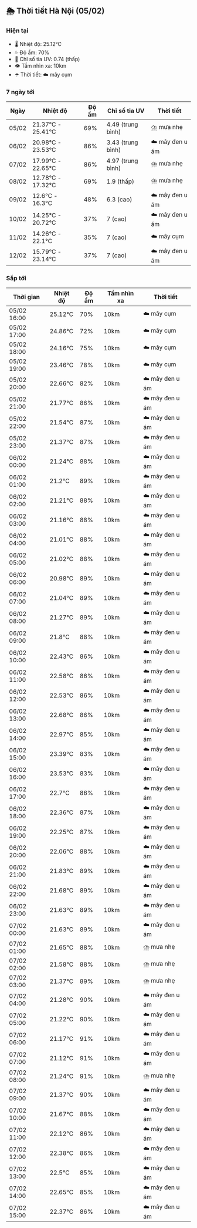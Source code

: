 ## 🌦️ Thời tiết Hà Nội (05/02)

### Hiện tại

- 🌡️ Nhiệt độ: 25.12℃
- 💦 Độ ẩm: 70%
- 🌟 Chỉ số tia UV: 0.74 (thấp)
- 👁️ Tầm nhìn xa: 10km
- ☂️ Thời tiết: ☁️ mây cụm

### 7 ngày tới

| Ngày | Nhiệt độ | Độ ẩm | Chỉ số tia UV | Thời tiết |
| --- | --- | --- | --- | --- |
| 05/02 | 21.37℃ - 25.41℃ | 69% | 4.49 (trung bình) | ⛈️ mưa nhẹ |
| 06/02 | 20.98℃ - 23.53℃ | 86% | 3.43 (trung bình) | ☁️ mây đen u ám |
| 07/02 | 17.99℃ - 22.65℃ | 86% | 4.97 (trung bình) | ⛈️ mưa nhẹ |
| 08/02 | 12.78℃ - 17.32℃ | 69% | 1.9 (thấp) | ⛈️ mưa nhẹ |
| 09/02 | 12.6℃ - 16.3℃ | 48% | 6.3 (cao) | ☁️ mây đen u ám |
| 10/02 | 14.25℃ - 20.72℃ | 37% | 7 (cao) | ☁️ mây đen u ám |
| 11/02 | 14.26℃ - 22.1℃ | 35% | 7 (cao) | ☁️ mây cụm |
| 12/02 | 15.79℃ - 23.14℃ | 37% | 7 (cao) | ☁️ mây đen u ám |

### Sắp tới

| Thời gian | Nhiệt độ | Độ ẩm | Tầm nhìn xa | Thời tiết |
| --- | --- | --- | --- | --- |
| 05/02 16:00 | 25.12℃ | 70% | 10km | ☁️ mây cụm |
| 05/02 17:00 | 24.86℃ | 72% | 10km | ☁️ mây cụm |
| 05/02 18:00 | 24.16℃ | 75% | 10km | ☁️ mây cụm |
| 05/02 19:00 | 23.46℃ | 78% | 10km | ☁️ mây cụm |
| 05/02 20:00 | 22.66℃ | 82% | 10km | ☁️ mây đen u ám |
| 05/02 21:00 | 21.77℃ | 86% | 10km | ☁️ mây đen u ám |
| 05/02 22:00 | 21.54℃ | 87% | 10km | ☁️ mây đen u ám |
| 05/02 23:00 | 21.37℃ | 87% | 10km | ☁️ mây đen u ám |
| 06/02 00:00 | 21.24℃ | 88% | 10km | ☁️ mây đen u ám |
| 06/02 01:00 | 21.2℃ | 89% | 10km | ☁️ mây đen u ám |
| 06/02 02:00 | 21.21℃ | 88% | 10km | ☁️ mây đen u ám |
| 06/02 03:00 | 21.16℃ | 88% | 10km | ☁️ mây đen u ám |
| 06/02 04:00 | 21.01℃ | 88% | 10km | ☁️ mây đen u ám |
| 06/02 05:00 | 21.02℃ | 88% | 10km | ☁️ mây đen u ám |
| 06/02 06:00 | 20.98℃ | 89% | 10km | ☁️ mây đen u ám |
| 06/02 07:00 | 21.04℃ | 89% | 10km | ☁️ mây đen u ám |
| 06/02 08:00 | 21.27℃ | 89% | 10km | ☁️ mây đen u ám |
| 06/02 09:00 | 21.8℃ | 88% | 10km | ☁️ mây đen u ám |
| 06/02 10:00 | 22.43℃ | 86% | 10km | ☁️ mây đen u ám |
| 06/02 11:00 | 22.58℃ | 86% | 10km | ☁️ mây đen u ám |
| 06/02 12:00 | 22.53℃ | 86% | 10km | ☁️ mây đen u ám |
| 06/02 13:00 | 22.68℃ | 86% | 10km | ☁️ mây đen u ám |
| 06/02 14:00 | 22.97℃ | 85% | 10km | ☁️ mây đen u ám |
| 06/02 15:00 | 23.39℃ | 83% | 10km | ☁️ mây đen u ám |
| 06/02 16:00 | 23.53℃ | 83% | 10km | ☁️ mây đen u ám |
| 06/02 17:00 | 22.7℃ | 86% | 10km | ☁️ mây đen u ám |
| 06/02 18:00 | 22.36℃ | 87% | 10km | ☁️ mây đen u ám |
| 06/02 19:00 | 22.25℃ | 87% | 10km | ☁️ mây đen u ám |
| 06/02 20:00 | 22.06℃ | 88% | 10km | ☁️ mây đen u ám |
| 06/02 21:00 | 21.83℃ | 89% | 10km | ☁️ mây đen u ám |
| 06/02 22:00 | 21.68℃ | 89% | 10km | ☁️ mây đen u ám |
| 06/02 23:00 | 21.63℃ | 89% | 10km | ☁️ mây đen u ám |
| 07/02 00:00 | 21.63℃ | 89% | 10km | ☁️ mây đen u ám |
| 07/02 01:00 | 21.65℃ | 88% | 10km | ⛈️ mưa nhẹ |
| 07/02 02:00 | 21.58℃ | 88% | 10km | ⛈️ mưa nhẹ |
| 07/02 03:00 | 21.37℃ | 89% | 10km | ⛈️ mưa nhẹ |
| 07/02 04:00 | 21.28℃ | 90% | 10km | ☁️ mây đen u ám |
| 07/02 05:00 | 21.22℃ | 90% | 10km | ☁️ mây đen u ám |
| 07/02 06:00 | 21.17℃ | 91% | 10km | ☁️ mây đen u ám |
| 07/02 07:00 | 21.12℃ | 91% | 10km | ☁️ mây đen u ám |
| 07/02 08:00 | 21.24℃ | 91% | 10km | ⛈️ mưa nhẹ |
| 07/02 09:00 | 21.37℃ | 90% | 10km | ☁️ mây đen u ám |
| 07/02 10:00 | 21.67℃ | 88% | 10km | ☁️ mây đen u ám |
| 07/02 11:00 | 22.12℃ | 86% | 10km | ☁️ mây đen u ám |
| 07/02 12:00 | 22.38℃ | 86% | 10km | ☁️ mây đen u ám |
| 07/02 13:00 | 22.5℃ | 85% | 10km | ☁️ mây đen u ám |
| 07/02 14:00 | 22.65℃ | 85% | 10km | ☁️ mây đen u ám |
| 07/02 15:00 | 22.37℃ | 86% | 10km | ☁️ mây đen u ám |
